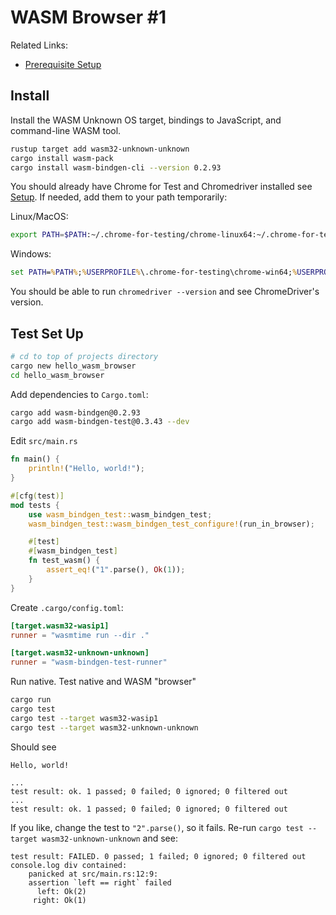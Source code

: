 # WASM Browser #1

Related Links:

* [Prerequisite Setup](setup.md)

## Install

Install the WASM Unknown OS target, bindings to JavaScript, and command-line WASM tool.

```bash
rustup target add wasm32-unknown-unknown
cargo install wasm-pack
cargo install wasm-bindgen-cli --version 0.2.93
```

You should already have Chrome for Test and Chromedriver installed see [Setup](./setup.md). If needed, add them to your path temporarily:

Linux/MacOS:

```bash
export PATH=$PATH:~/.chrome-for-testing/chrome-linux64:~/.chrome-for-testing/chromedriver-linux64
```

Windows:

```cmd
set PATH=%PATH%;%USERPROFILE%\.chrome-for-testing\chrome-win64;%USERPROFILE%\.chrome-for-testing\chromedriver-win64
```

You should be able to run `chromedriver --version` and see ChromeDriver's version.

## Test Set Up

```bash
# cd to top of projects directory
cargo new hello_wasm_browser
cd hello_wasm_browser
```

Add dependencies to `Cargo.toml`:

```bash
cargo add wasm-bindgen@0.2.93
cargo add wasm-bindgen-test@0.3.43 --dev
```

Edit `src/main.rs`

```rust
fn main() {
    println!("Hello, world!");
}

#[cfg(test)]
mod tests {
    use wasm_bindgen_test::wasm_bindgen_test;
    wasm_bindgen_test::wasm_bindgen_test_configure!(run_in_browser);

    #[test]
    #[wasm_bindgen_test]
    fn test_wasm() {
        assert_eq!("1".parse(), Ok(1));
    }
}
```

Create `.cargo/config.toml`:

```toml
[target.wasm32-wasip1]
runner = "wasmtime run --dir ."

[target.wasm32-unknown-unknown]
runner = "wasm-bindgen-test-runner"
```

Run native. Test native and WASM "browser"

```bash
cargo run
cargo test
cargo test --target wasm32-wasip1
cargo test --target wasm32-unknown-unknown
```

Should see

```text
Hello, world!

...
test result: ok. 1 passed; 0 failed; 0 ignored; 0 filtered out
...
test result: ok. 1 passed; 0 failed; 0 ignored; 0 filtered out
```

If you like, change the test to `"2".parse()`, so it fails. Re-run `cargo test --target wasm32-unknown-unknown` and see:

```text
test result: FAILED. 0 passed; 1 failed; 0 ignored; 0 filtered out
console.log div contained:
    panicked at src/main.rs:12:9:
    assertion `left == right` failed
      left: Ok(2)
     right: Ok(1)
 ```

